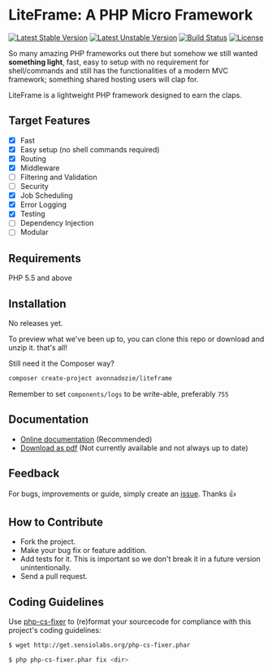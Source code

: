 # LiteFrame: A PHP Micro Framework
[![Latest Stable Version](https://poser.pugx.org/avonnadozie/liteframe/v/stable)](https://packagist.org/packages/avonnadozie/liteframe)
[![Latest Unstable Version](https://poser.pugx.org/avonnadozie/liteframe/v/unstable)](https://packagist.org/packages/avonnadozie/liteframe)
[![Build Status](https://travis-ci.org/AVONnadozie/LiteFrame.svg?branch=master)](https://travis-ci.org/AVONnadozie/LiteFrame)
[![License](https://poser.pugx.org/avonnadozie/liteframe/license)](https://packagist.org/packages/avonnadozie/liteframe)

So many amazing PHP frameworks out there but somehow we still wanted **something light**, fast, easy to setup with no requirement for shell/commands and still has the functionalities of a modern MVC framework; something shared hosting users will clap for.

LiteFrame is a lightweight PHP framework designed to earn the claps.

## Target Features
- [x] Fast
- [x] Easy setup (no shell commands required)
- [x] Routing
- [x] Middleware
- [ ] Filtering and Validation
- [ ] Security
- [x] Job Scheduling
- [x] Error Logging
- [x] Testing
- [ ] Dependency Injection
- [ ] Modular

## Requirements
PHP 5.5 and above

## Installation
<!-- Download the latest release [here](#) or use the downloader file [here](#) --->

No releases yet.

To preview what we've been up to, you can clone this repo or download and unzip it. that's all!

Still need it the Composer way?

```bash
composer create-project avonnadozie/liteframe
```

Remember to set `components/logs` to be write-able, preferably `755`

## Documentation
* [Online documentation](https://avonnadozie.github.io/LiteFrame/) (Recommended)
* [Download as pdf](#) (Not currently available and not always up to date)

## Feedback
For bugs, improvements or guide, simply create an [issue](https://github.com/AVONnadozie/LiteFrame/issues). Thanks 👍

## How to Contribute
* Fork the project.
* Make your bug fix or feature addition.
* Add tests for it. This is important so we don't break it in a future version unintentionally.
* Send a pull request.

## Coding Guidelines
Use [php-cs-fixer](https://github.com/FriendsOfPHP/PHP-CS-Fixer) to (re)format your sourcecode for compliance with this project's coding guidelines:

```bash
$ wget http://get.sensiolabs.org/php-cs-fixer.phar

$ php php-cs-fixer.phar fix <dir>
```
